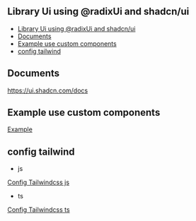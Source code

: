 ## Library Ui using @radixUi and shadcn/ui

<!-- @import "[TOC]" {cmd="toc" depthFrom=1 depthTo=6 orderedList=false} -->

<!-- code_chunk_output -->

- [Library Ui using @radixUi and shadcn/ui](#library-ui-using-radixui-and-shadcnui)
- [Documents](#documents)
- [Example use custom components](#example-use-custom-components)
- [config tailwind](#config-tailwind)

<!-- /code_chunk_output -->

## Documents

https://ui.shadcn.com/docs

## Example use custom components

[Example](Example.md)

## config tailwind

- js

[Config Tailwindcss js](https://github.com/Min9802/ui/blob/main/tailwind.config.js)

- ts

[Config Tailwindcss ts](https://github.com/Min9802/ui/blob/main/tailwind.config.ts)
